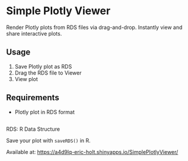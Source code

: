 # Simple Plotly Viewer
Render Plotly plots from RDS files via drag-and-drop. Instantly view and share interactive plots.

## Usage

1. Save Plotly plot as RDS
2. Drag the RDS file to Viewer
3. View plot

## Requirements
- Plotly plot in RDS format

##
RDS: R Data Structure

Save your plot with `saveRDS()` in R.

Available at: 
<https://a4d9lq-eric-holt.shinyapps.io/SimplePlotlyViewer/>
